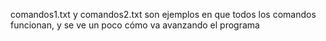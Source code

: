 comandos1.txt y comandos2.txt son ejemplos en que todos los comandos funcionan, y se ve un poco cómo va avanzando el programa